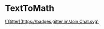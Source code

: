 # TextToMath
[![Gitter](https://badges.gitter.im/Join Chat.svg)](https://gitter.im/nikklassen/TextToMath?utm_source=badge&utm_medium=badge&utm_campaign=pr-badge&utm_content=badge)
